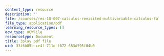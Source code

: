 ```yaml
---
content_type: resource
description: ''
file: /courses/res-18-007-calculus-revisited-multivariable-calculus-fall-2011/33f6b85bce4f711df072683d595f04b0_YeZ0J9Hxgb0.pdf
file_type: application/pdf
learning_resource_types: []
ocw_type: OCWFile
resourcetype: Document
title: 3play pdf file
uid: 33f6b85b-ce4f-711d-f072-683d595f04b0
---
```

